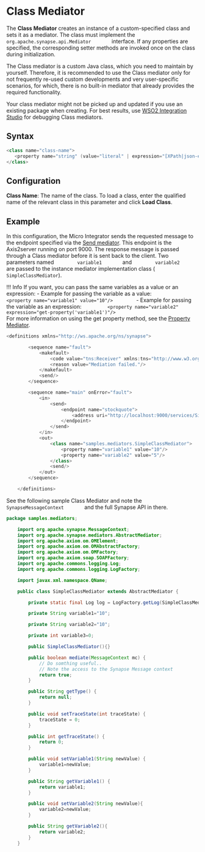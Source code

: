# Class Mediator

The **Class Mediator** creates an instance of a custom-specified class
and sets it as a mediator. The class must implement the
`         org.apache.synapse.api.Mediator        ` interface. If any
properties are specified, the corresponding setter methods are invoked
once on the class during initialization.

The Class mediator is a custom Java class, which you need to maintain by
yourself. Therefore, it is recommended to use the Class mediator only
for not frequently re-used custom developments and very user-specific
scenarios, for which, there is no built-in mediator that already
provides the required functionality.

Your class mediator might not be picked up and updated if you use an existing package when creating. For best results, use [WSO2 Integration Studio](../../develop/WSO2-Integration-Studio.md) for debugging Class mediators.

## Syntax

``` java
<class name="class-name">
   <property name="string" (value="literal" | expression="[XPath|json-eval(JSON Path)]")/>*
</class>
```

## Configuration

**Class Name**: The name of the class. To load a class, enter the qualified name of the relevant class in this parameter and click **Load Class**.

## Example

In this configuration, the Micro Integrator sends the requested message to the endpoint specified via the [Send mediator](send-Mediator.md). This endpoint is the Axis2server running on port 9000. The response message is passed through a Class mediator before it is sent back to the client. Two parameters named `         variable1        ` and `         variable2        ` are passed to the instance mediator implementation class ( `SimpleClassMediator`).

!!! Info
    If you want, you can pass the same variables as a value or an expression:
    -   Example for passing the variable as a value: `          <property name="variable1" value="10"/>         `
    -   Example for passing the variable as an expression: `          <property name="variable2" expression="get-property('variable1')"/>         `  
        For more information on using the get property method, see the [Property Mediator](property-Mediator.md).

``` java
<definitions xmlns="http://ws.apache.org/ns/synapse">

        <sequence name="fault">
            <makefault>
                <code value="tns:Receiver" xmlns:tns="http://www.w3.org/2003/05/soap-envelope"/>
                <reason value="Mediation failed."/>
            </makefault>
            <send/>
        </sequence>

        <sequence name="main" onError="fault">
            <in>
                <send>
                    <endpoint name="stockquote">
                        <address uri="http://localhost:9000/services/SimpleStockQuoteService"/>
                    </endpoint>
                </send>
            </in>
            <out>
                <class name="samples.mediators.SimpleClassMediator">
                    <property name="variable1" value="10"/>
                    <property name="variable2" value="5"/>
                </class>
                <send/>
            </out>
        </sequence>

    </definitions>
```

See the following sample Class Mediator and note the `         SynapseMessageContext        ` and the full Synapse API in there.

``` java
package samples.mediators;

    import org.apache.synapse.MessageContext;
    import org.apache.synapse.mediators.AbstractMediator;
    import org.apache.axiom.om.OMElement;
    import org.apache.axiom.om.OMAbstractFactory;
    import org.apache.axiom.om.OMFactory;
    import org.apache.axiom.soap.SOAPFactory;
    import org.apache.commons.logging.Log;
    import org.apache.commons.logging.LogFactory;

    import javax.xml.namespace.QName;

    public class SimpleClassMediator extends AbstractMediator {

        private static final Log log = LogFactory.getLog(SimpleClassMediator.class);

        private String variable1="10";

        private String variable2="10";

        private int variable3=0;

        public SimpleClassMediator(){}

        public boolean mediate(MessageContext mc) {
            // Do somthing useful..
            // Note the access to the Synapse Message context
            return true;
        }

        public String getType() {
            return null;
        }

        public void setTraceState(int traceState) {
            traceState = 0;
        }

        public int getTraceState() {
            return 0;
        }

        public void setVariable1(String newValue) {
            variable1=newValue;
        }

        public String getVariable1() {
            return variable1;
        }

        public void setVariable2(String newValue){
            variable2=newValue;
        }

        public String getVariable2(){
            return variable2;
        }
    }
```

<!--
#### Samples

For more examples, see:

-   [Sample 380: Writing your own Custom Mediation in
    Java](https://docs.wso2.com/display/EI650/Sample+380%3A+Writing+your+own+Custom+Mediation+in+Java)
-   [Sample 381: Class Mediator to CBR Binary
    Messages](https://docs.wso2.com/display/EI650/Sample+381%3A+Class+Mediator+to+CBR+Binary+Messages)
-->
